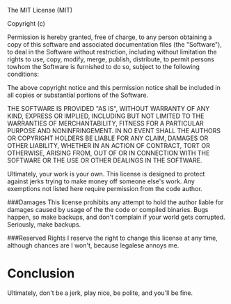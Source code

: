 The MIT License (MIT)

Copyright (c) <year> <copyright holders>

Permission is hereby granted, free of charge, to any person obtaining a copy
of this software and associated documentation files (the "Software"), to deal
in the Software without restriction, including without limitation the rights
to use, copy, modify, merge, publish, distribute,  to permit persons towhom the Software is
furnished to do so, subject to the following conditions:

The above copyright notice and this permission notice shall be included in
all copies or substantial portions of the Software.

THE SOFTWARE IS PROVIDED "AS IS", WITHOUT WARRANTY OF ANY KIND, EXPRESS OR
IMPLIED, INCLUDING BUT NOT LIMITED TO THE WARRANTIES OF MERCHANTABILITY,
FITNESS FOR A PARTICULAR PURPOSE AND NONINFRINGEMENT. IN NO EVENT SHALL THE
AUTHORS OR COPYRIGHT HOLDERS BE LIABLE FOR ANY CLAIM, DAMAGES OR OTHER
LIABILITY, WHETHER IN AN ACTION OF CONTRACT, TORT OR OTHERWISE, ARISING FROM,
OUT OF OR IN CONNECTION WITH THE SOFTWARE OR THE USE OR OTHER DEALINGS IN
THE SOFTWARE.



Ultimately, your work is your own. This license is designed to protect against jerks trying to make money off someone else's work. Any exemptions not listed here require permission from the code author.

###Damages
This license prohibits any attempt to hold the author liable for damages caused by usage of the the code or compiled binaries. Bugs happen, so make backups, and don't complain if your world gets corrupted. Seriously, make backups.

###Reserved Rights
I reserve the right to change this license at any time, although chances are I won't, because legalese annoys me.

Conclusion
====
Ultimately, don't be a jerk, play nice, be polite, and you'll be fine.


